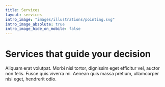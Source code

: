 ```yaml
---
title: Services
layout: services
intro_image: "images/illustrations/pointing.svg"
intro_image_absolute: true
intro_image_hide_on_mobile: false
---
```


# Services that guide your decision

Aliquam erat volutpat. Morbi nisl tortor, dignissim eget efficitur vel, auctor non felis. Fusce quis viverra mi. Aenean quis massa pretium, ullamcorper nisi eget, hendrerit odio.
